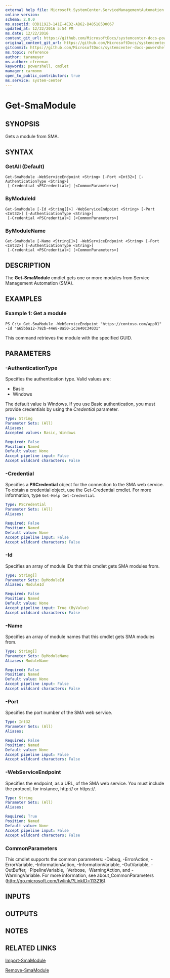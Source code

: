 ```yaml
---
external help file: Microsoft.SystemCenter.ServiceManagementAutomation.dll-Help.xml
online version: 
schema: 2.0.0
ms.assetid: 03D11923-141E-4ED2-AB62-B485185D0067
updated_at: 12/22/2016 5:54 PM
ms.date: 12/22/2016
content_git_url: https://github.com/MicrosoftDocs/systemcenter-docs-powershell/blob/live/systemcenter-cmdlets/SystemCenter2016/ServiceManagementAutomation/vlatest/Get-SmaModule.md
original_content_git_url: https://github.com/MicrosoftDocs/systemcenter-docs-powershell/blob/live/systemcenter-cmdlets/SystemCenter2016/ServiceManagementAutomation/vlatest/Get-SmaModule.md
gitcommit: https://github.com/MicrosoftDocs/systemcenter-docs-powershell/blob/17c3a51bd892aad46c731d9f381f0704b4815004/systemcenter-cmdlets/SystemCenter2016/ServiceManagementAutomation/vlatest/Get-SmaModule.md
ms.topic: reference
author: tarameyer
ms.author: cfreeman
keywords: powershell, cmdlet
manager: carmonm
open_to_public_contributors: true
ms.service: system-center
---
```


# Get-SmaModule

## SYNOPSIS
Gets a module from SMA.

## SYNTAX

### GetAll (Default)
```
Get-SmaModule -WebServiceEndpoint <String> [-Port <Int32>] [-AuthenticationType <String>]
 [-Credential <PSCredential>] [<CommonParameters>]
```

### ByModuleId
```
Get-SmaModule [-Id <String[]>] -WebServiceEndpoint <String> [-Port <Int32>] [-AuthenticationType <String>]
 [-Credential <PSCredential>] [<CommonParameters>]
```

### ByModuleName
```
Get-SmaModule [-Name <String[]>] -WebServiceEndpoint <String> [-Port <Int32>] [-AuthenticationType <String>]
 [-Credential <PSCredential>] [<CommonParameters>]
```

## DESCRIPTION
The **Get-SmaModule** cmdlet gets one or more modules from Service Management Automation (SMA).

## EXAMPLES

### Example 1: Get a module
```
PS C:\> Get-SmaModule -WebServiceEndpoint "https://contoso.com/app01" -Id "a65bba12-792b-44e8-8a50-1c3e40c34031"
```

This command retrieves the module with the specified GUID.

## PARAMETERS

### -AuthenticationType
Specifies the authentication type.
Valid values are: 

- Basic
- Windows

The default value is Windows.
If you use Basic authentication, you must provide credentials by using the *Credential* parameter.

```yaml
Type: String
Parameter Sets: (All)
Aliases: 
Accepted values: Basic, Windows

Required: False
Position: Named
Default value: None
Accept pipeline input: False
Accept wildcard characters: False
```

### -Credential
Specifies a **PSCredential** object for the connection to the SMA web service.
To obtain a credential object, use the Get-Credential cmdlet.
For more information, type `Get-Help Get-Credential`.

```yaml
Type: PSCredential
Parameter Sets: (All)
Aliases: 

Required: False
Position: Named
Default value: None
Accept pipeline input: False
Accept wildcard characters: False
```

### -Id
Specifies an array of module IDs that this cmdlet gets SMA modules from.

```yaml
Type: String[]
Parameter Sets: ByModuleId
Aliases: ModuleId

Required: False
Position: Named
Default value: None
Accept pipeline input: True (ByValue)
Accept wildcard characters: False
```

### -Name
Specifies an array of module names that this cmdlet gets SMA modules from.

```yaml
Type: String[]
Parameter Sets: ByModuleName
Aliases: ModuleName

Required: False
Position: Named
Default value: None
Accept pipeline input: False
Accept wildcard characters: False
```

### -Port
Specifies the port number of the SMA web service.

```yaml
Type: Int32
Parameter Sets: (All)
Aliases: 

Required: False
Position: Named
Default value: None
Accept pipeline input: False
Accept wildcard characters: False
```

### -WebServiceEndpoint
Specifies the endpoint, as a URL, of the SMA web service.
You must include the protocol, for instance, http:// or https://.

```yaml
Type: String
Parameter Sets: (All)
Aliases: 

Required: True
Position: Named
Default value: None
Accept pipeline input: False
Accept wildcard characters: False
```

### CommonParameters
This cmdlet supports the common parameters: -Debug, -ErrorAction, -ErrorVariable, -InformationAction, -InformationVariable, -OutVariable, -OutBuffer, -PipelineVariable, -Verbose, -WarningAction, and -WarningVariable. For more information, see about_CommonParameters (http://go.microsoft.com/fwlink/?LinkID=113216).

## INPUTS

## OUTPUTS

## NOTES

## RELATED LINKS

[Import-SmaModule](xref:SystemCenter2016/ServiceManagementAutomation/vlatest/Import-SmaModule.md)

[Remove-SmaModule](xref:SystemCenter2016/ServiceManagementAutomation/vlatest/Remove-SmaModule.md)

